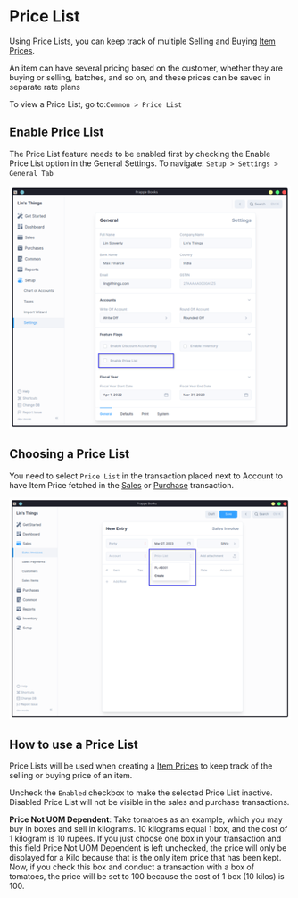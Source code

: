 # Price List

Using Price Lists, you can keep track of multiple Selling and Buying 
[Item Prices](/entries/item-price).

An item can have several pricing based on the customer, whether they are buying 
or selling, batches, and so on, and these prices can be saved in separate rate plans

To view a Price List, go to:`Common > Price List`

## Enable Price List

The Price List feature needs to be enabled first by checking the Enable Price List 
option in the General Settings.
To navigate: `Setup > Settings > General Tab` 

![Enable Price List](./images/enable-price-list.png)

## Choosing a Price List

You need to select `Price List` in the transaction placed next to Account to 
have Item Price fetched in the [Sales](/transactions/sales-invoices#sales-invoices) 
or [Purchase](/transactions/purchase-invoices#creating-purchase-invoices) transaction.

![choosing Price List](./images/choosing-price-list.png)

## How to use a Price List

Price Lists will be used when creating a [Item Prices](/entries/item-price) to keep 
track of the selling or buying price of an item.

Uncheck the `Enabled` checkbox to make the selected Price List inactive. Disabled 
Price List will not be visible in the sales and purchase transactions.

**Price Not UOM Dependent**: Take tomatoes as an example, which you may buy in boxes 
and sell in kilograms. 10 kilograms equal 1 box, and the cost of 1 kilogram is 10 rupees. 
If you just choose one box in your transaction and this field Price Not UOM Dependent is 
left unchecked, the price will only be displayed for a Kilo because that is the only item 
price that has been kept. Now, if you check this box and conduct a transaction with a box 
of tomatoes, the price will be set to 100 because the cost of 1 box (10 kilos) is 100.
